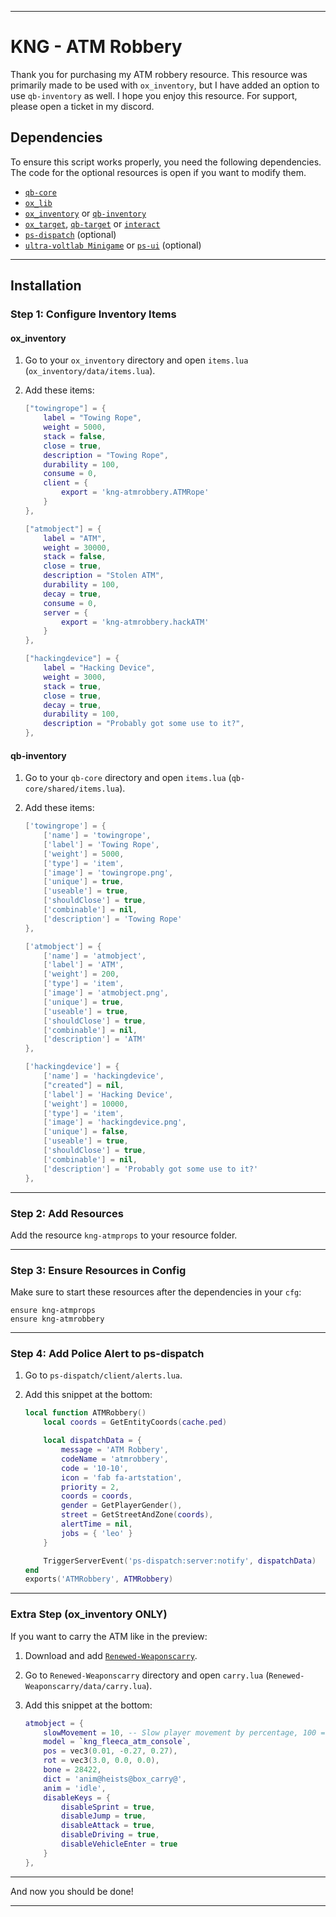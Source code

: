 
---

# KNG - ATM Robbery

Thank you for purchasing my ATM robbery resource. This resource was primarily made to be used with `ox_inventory`, but I have added an option to use `qb-inventory` as well. I hope you enjoy this resource. For support, please open a ticket in my discord.

## Dependencies

To ensure this script works properly, you need the following dependencies. The code for the optional resources is open if you want to modify them.

- [`qb-core`](https://github.com/qbcore-framework/qb-core)
- [`ox_lib`](https://github.com/overextended/ox_lib)
- [`ox_inventory`](https://github.com/overextended/ox_inventory) or [`qb-inventory`](https://github.com/qbcore-framework/qb-inventory)
- [`ox_target`](https://github.com/overextended/ox_target), [`qb-target`](https://github.com/qbcore-framework/qb-target) or [`interact`](https://github.com/darktrovx/interact)
- [`ps-dispatch`](https://github.com/Project-Sloth/ps-dispatch) (optional)
- [`ultra-voltlab Minigame`](https://github.com/ultrahacx/ultra-voltlab) or [`ps-ui`](https://github.com/Project-Sloth/ps-ui) (optional)

---

## Installation

### Step 1: Configure Inventory Items

#### ox_inventory

1. Go to your `ox_inventory` directory and open `items.lua` (`ox_inventory/data/items.lua`).
2. Add these items:

    ```lua
    ["towingrope"] = {
        label = "Towing Rope",
        weight = 5000,
        stack = false,
        close = true,
        description = "Towing Rope",
        durability = 100,
        consume = 0,
        client = {
            export = 'kng-atmrobbery.ATMRope'
        }
    },

    ["atmobject"] = {
        label = "ATM",
        weight = 30000,
        stack = false,
        close = true,
        description = "Stolen ATM",
        durability = 100,
        decay = true,
        consume = 0,
        server = {
            export = 'kng-atmrobbery.hackATM'
        }
    },

    ["hackingdevice"] = {
        label = "Hacking Device",
        weight = 3000,
        stack = true,
        close = true,
        decay = true,
        durability = 100,
        description = "Probably got some use to it?",
    },
    ```

#### qb-inventory

1. Go to your `qb-core` directory and open `items.lua` (`qb-core/shared/items.lua`).
2. Add these items:

    ```lua
    ['towingrope'] = {
        ['name'] = 'towingrope',
        ['label'] = 'Towing Rope',
        ['weight'] = 5000,
        ['type'] = 'item',
        ['image'] = 'towingrope.png',
        ['unique'] = true,
        ['useable'] = true,
        ['shouldClose'] = true,
        ['combinable'] = nil,
        ['description'] = 'Towing Rope'
    },

    ['atmobject'] = {
        ['name'] = 'atmobject',
        ['label'] = 'ATM',
        ['weight'] = 200,
        ['type'] = 'item',
        ['image'] = 'atmobject.png',
        ['unique'] = true,
        ['useable'] = true,
        ['shouldClose'] = true,
        ['combinable'] = nil,
        ['description'] = 'ATM'
    },

    ['hackingdevice'] = {
        ['name'] = 'hackingdevice',
        ["created"] = nil,
        ['label'] = 'Hacking Device',
        ['weight'] = 10000,
        ['type'] = 'item',
        ['image'] = 'hackingdevice.png',
        ['unique'] = false,
        ['useable'] = true,
        ['shouldClose'] = true,
        ['combinable'] = nil,
        ['description'] = 'Probably got some use to it?'
    },
    ```

---

### Step 2: Add Resources

Add the resource `kng-atmprops` to your resource folder.

---

### Step 3: Ensure Resources in Config

Make sure to start these resources after the dependencies in your `cfg`:

```plaintext
ensure kng-atmprops
ensure kng-atmrobbery
```

---

### Step 4: Add Police Alert to ps-dispatch

1. Go to `ps-dispatch/client/alerts.lua`.
2. Add this snippet at the bottom:

    ```lua
    local function ATMRobbery()
        local coords = GetEntityCoords(cache.ped)

        local dispatchData = {
            message = 'ATM Robbery',
            codeName = 'atmrobbery',
            code = '10-10',
            icon = 'fab fa-artstation',
            priority = 2,
            coords = coords,
            gender = GetPlayerGender(),
            street = GetStreetAndZone(coords),
            alertTime = nil,
            jobs = { 'leo' }
        }

        TriggerServerEvent('ps-dispatch:server:notify', dispatchData)
    end
    exports('ATMRobbery', ATMRobbery)
    ```

---

### Extra Step (ox_inventory ONLY)

If you want to carry the ATM like in the preview:

1. Download and add [`Renewed-Weaponscarry`](https://github.com/Renewed-Scripts/Renewed-Weaponscarry).
2. Go to `Renewed-Weaponscarry` directory and open `carry.lua` (`Renewed-Weaponscarry/data/carry.lua`).
3. Add this snippet at the bottom:

    ```lua
    atmobject = {
        slowMovement = 10, -- Slow player movement by percentage, 100 = can't walk, 0 = normal speed. (recommend 10-20)
        model = `kng_fleeca_atm_console`,
        pos = vec3(0.01, -0.27, 0.27),
        rot = vec3(3.0, 0.0, 0.0),
        bone = 28422,
        dict = 'anim@heists@box_carry@',
        anim = 'idle',
        disableKeys = {
            disableSprint = true,
            disableJump = true,
            disableAttack = true,
            disableDriving = true,
            disableVehicleEnter = true
        }
    },
    ```

---

And now you should be done!

---